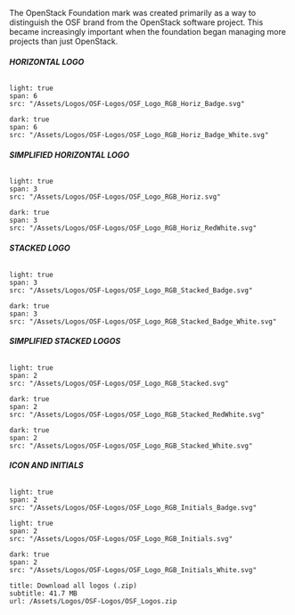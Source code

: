 The OpenStack Foundation mark was created primarily as a way to distinguish the OSF brand from the OpenStack software project. This became increasingly important when the foundation began managing more projects than just OpenStack.

###### **HORIZONTAL LOGO**

```image
light: true
span: 6
src: "/Assets/Logos/OSF-Logos/OSF_Logo_RGB_Horiz_Badge.svg"
```

```image
dark: true
span: 6
src: "/Assets/Logos/OSF-Logos/OSF_Logo_RGB_Horiz_Badge_White.svg"
```

###### **SIMPLIFIED HORIZONTAL LOGO**

```image
light: true
span: 3
src: "/Assets/Logos/OSF-Logos/OSF_Logo_RGB_Horiz.svg"
```

```image
dark: true
span: 3
src: "/Assets/Logos/OSF-Logos/OSF_Logo_RGB_Horiz_RedWhite.svg"
```

###### **STACKED LOGO**

```image
light: true
span: 3
src: "/Assets/Logos/OSF-Logos/OSF_Logo_RGB_Stacked_Badge.svg"
```

```image
dark: true
span: 3
src: "/Assets/Logos/OSF-Logos/OSF_Logo_RGB_Stacked_Badge_White.svg"
```

###### **SIMPLIFIED STACKED LOGOS**

```image
light: true
span: 2
src: "/Assets/Logos/OSF-Logos/OSF_Logo_RGB_Stacked.svg"
```

```image
dark: true
span: 2
src: "/Assets/Logos/OSF-Logos/OSF_Logo_RGB_Stacked_RedWhite.svg"
```

```image
dark: true
span: 2
src: "/Assets/Logos/OSF-Logos/OSF_Logo_RGB_Stacked_White.svg"
```
###### **ICON AND INITIALS**

```image
light: true
span: 2
src: "/Assets/Logos/OSF-Logos/OSF_Logo_RGB_Initials_Badge.svg"
```

```image
light: true
span: 2
src: "/Assets/Logos/OSF-Logos/OSF_Logo_RGB_Initials.svg"
```

```image
dark: true
span: 2
src: "/Assets/Logos/OSF-Logos/OSF_Logo_RGB_Initials_White.svg"
```

```download
title: Download all logos (.zip)
subtitle: 41.7 MB
url: /Assets/Logos/OSF-Logos/OSF_Logos.zip
```